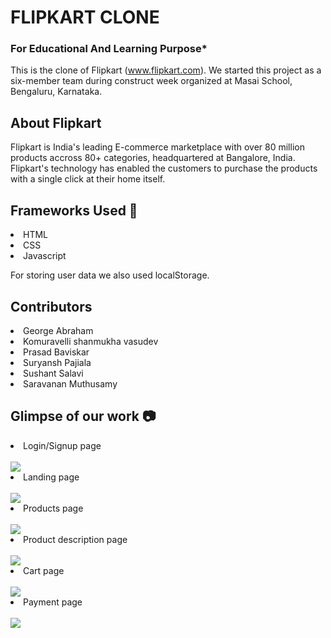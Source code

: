 # FLIPKART CLONE

### For Educational And Learning Purpose*

This is the clone of Flipkart (www.flipkart.com). We started this project as a six-member team during construct week organized at Masai School, Bengaluru, Karnataka.

## About Flipkart
Flipkart is India's leading E-commerce marketplace with over 80 million products accross 80+ categories, headquartered at Bangalore, India. Flipkart's technology has enabled the customers to purchase the products with a single click at their home itself.

## Frameworks Used 🌟
<li>HTML</li>
<li>CSS</li>
<li>Javascript</li>

For storing user data we also used localStorage.

## Contributors
<li>George Abraham</li>
<li>Komuravelli shanmukha vasudev</li>
<li>Prasad Baviskar</li>
<li>Suryansh Pajiala</li>
<li>Sushant Salavi</li>
<li>Saravanan Muthusamy</li>

## Glimpse of our work 📷
<li>Login/Signup page</li>
<br>
<img src="https://user-images.githubusercontent.com/91675857/158752588-25394cc9-0ad8-454c-a5e5-39cbf6ed70bf.png"></img>
<li>Landing page</li>
<br>
<img src="https://user-images.githubusercontent.com/91675857/158754122-e26d6777-3e3d-418e-9e92-4f81e10c19be.png"></img>
<li>Products page</li>
<br>
<img src="https://user-images.githubusercontent.com/91675857/158754160-c4c6cc48-920a-45c3-a5cb-634fbef7cf3e.png"></img>
<li>Product description page</li>
<br>
<img src="https://user-images.githubusercontent.com/91675857/158754179-d9f8a344-ef57-489c-a3e5-42198c4db218.png"></img>
<li>Cart page</li>
<br>
<img src="https://user-images.githubusercontent.com/91675857/158754193-32470697-7cfc-4dc4-bfec-d756818a5bd8.png"></img>
<li>Payment page</li>
<br>
<img src="https://user-images.githubusercontent.com/91675857/158754208-b31acb15-c01a-4699-bda2-bf7ec4863289.png"></img>
